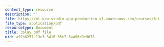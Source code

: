 ```yaml
---
content_type: resource
description: ''
file: https://ol-ocw-studio-app-production.s3.amazonaws.com/courses/6-01sc-introduction-to-electrical-engineering-and-computer-science-i-spring-2011/a92b625713e3341635e754a96c9e9076_u_x67-kaedM.pdf
file_type: application/pdf
resourcetype: Document
title: 3play pdf file
uid: a92b6257-13e3-3416-35e7-54a96c9e9076
---
```

